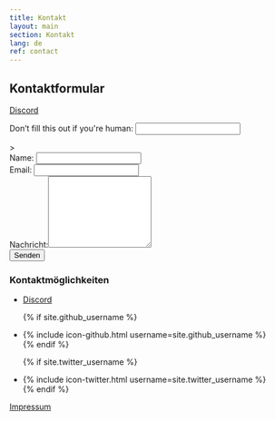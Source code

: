 ```yaml
---
title: Kontakt
layout: main
section: Kontakt
lang: de
ref: contact
---
```

<div class="row">
<div class="col-md-8">

<h2>Kontaktformular</h2>

<a href="https://discord.gg/tJNMaQG" aria-label="Discord">
    <i class="fab fa-discord fa-2x" aria-hidden="true"></i> Discord
</a>
<br>

<form name="contact" action="/thanks" netlify-honeypot="bot-name" netlify>
    <p class="hidden">
    <label>Don’t fill this out if you're human: <input name="bot-name" /></label>
    </p>>
    <div class="form-group">
    <label>Name: <input class="form-control" type="text" name="name"></label>   
    </div>
    <div class="form-group">
    <label>Email: <input class="form-control" type="email" name="email"></label>
    </div>
    <div class="form-group">
    <label for="message">Nachricht:</label><textarea rows="8" class="form-control" name="message"></textarea>
    </div>
    <button class="btn btn-primary" type="submit">Senden</button>
</form>

</div>
<div class="col-md-4">

<h3>Kontaktmöglichkeiten</h3>

<ul>
<li><a href="https://discord.gg/tJNMaQG" aria-label="Discord">
    <i class="fab fa-discord fa-2x" aria-hidden="true"></i> Discord
</a></li>

{% if site.github_username %}
    <li>{% include icon-github.html username=site.github_username %}</li>
  {% endif %}

{% if site.twitter_username %}
    <li>{% include icon-twitter.html username=site.twitter_username %}</li>
  {% endif %}
</ul>

<a class="green" href="/impressum">Impressum</a>


</div>
</div>
